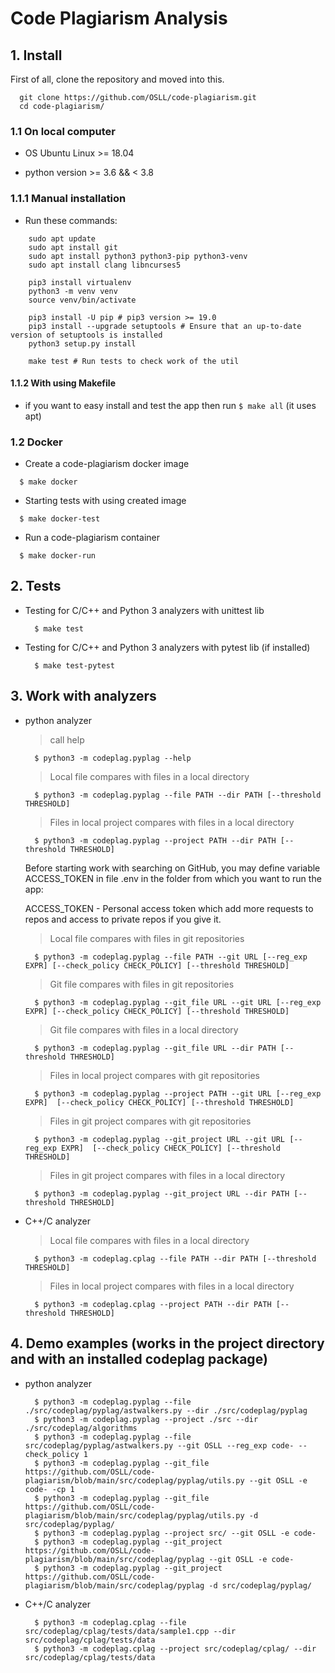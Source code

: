 # Code Plagiarism Analysis

## 1. Install

First of all, clone the repository and moved into this.

```
  git clone https://github.com/OSLL/code-plagiarism.git
  cd code-plagiarism/
```

### 1.1 On local computer

- OS Ubuntu Linux >= 18.04

- python version >= 3.6 && < 3.8

### 1.1.1 Manual installation

- Run these commands:

```
    sudo apt update
    sudo apt install git
    sudo apt install python3 python3-pip python3-venv
    sudo apt install clang libncurses5

    pip3 install virtualenv
    python3 -m venv venv
    source venv/bin/activate

    pip3 install -U pip # pip3 version >= 19.0
    pip3 install --upgrade setuptools # Ensure that an up-to-date version of setuptools is installed
    python3 setup.py install

    make test # Run tests to check work of the util
```

#### 1.1.2 With using Makefile

- if you want to easy install and test the app then run ```$ make all``` (it uses apt)

### 1.2 Docker

- Create a code-plagiarism docker image

```
  $ make docker
```

- Starting tests with using created image
```
  $ make docker-test
```

- Run a code-plagiarism container

```
  $ make docker-run
```

## 2. Tests

- Testing for C/C++ and Python 3 analyzers with unittest lib
  ```
    $ make test
  ```
- Testing for C/C++ and Python 3 analyzers with pytest lib (if installed)
  ```
    $ make test-pytest
  ```

## 3. Work with analyzers

- python analyzer
  > call help
  ```
    $ python3 -m codeplag.pyplag --help
  ```
  > Local file compares with files in a local directory
  ```
    $ python3 -m codeplag.pyplag --file PATH --dir PATH [--threshold THRESHOLD]
  ```
  > Files in local project compares with files in a local directory
  ```
    $ python3 -m codeplag.pyplag --project PATH --dir PATH [--threshold THRESHOLD]
  ```
  Before starting work with searching on GitHub, you may define variable ACCESS_TOKEN in file .env in the folder from which you want to run the app:

  ACCESS_TOKEN - Personal access token which add more requests to repos and access to private repos if you give it.

  > Local file compares with files in git repositories
  ```
    $ python3 -m codeplag.pyplag --file PATH --git URL [--reg_exp EXPR] [--check_policy CHECK_POLICY] [--threshold THRESHOLD]
  ```
  > Git file compares with files in git repositories
  ```
    $ python3 -m codeplag.pyplag --git_file URL --git URL [--reg_exp EXPR] [--check_policy CHECK_POLICY] [--threshold THRESHOLD]
  ```
  > Git file compares with files in a local directory
  ```
    $ python3 -m codeplag.pyplag --git_file URL --dir PATH [--threshold THRESHOLD]
  ```
  > Files in local project compares with git repositories
  ```
    $ python3 -m codeplag.pyplag --project PATH --git URL [--reg_exp EXPR]  [--check_policy CHECK_POLICY] [--threshold THRESHOLD]
  ```
  > Files in git project compares with git repositories
  ```
    $ python3 -m codeplag.pyplag --git_project URL --git URL [--reg_exp EXPR]  [--check_policy CHECK_POLICY] [--threshold THRESHOLD]
  ```
  > Files in git project compares with files in a local directory
  ```
    $ python3 -m codeplag.pyplag --git_project URL --dir PATH [--threshold THRESHOLD]
  ```
- C++/C analyzer
  > Local file compares with files in a local directory
  ```
    $ python3 -m codeplag.cplag --file PATH --dir PATH [--threshold THRESHOLD]
  ```
  > Files in local project compares with files in a local directory
  ```
    $ python3 -m codeplag.cplag --project PATH --dir PATH [--threshold THRESHOLD]
  ```

## 4. Demo examples (works in the project directory and with an installed codeplag package)

- python analyzer
  ```
    $ python3 -m codeplag.pyplag --file ./src/codeplag/pyplag/astwalkers.py --dir ./src/codeplag/pyplag
    $ python3 -m codeplag.pyplag --project ./src --dir ./src/codeplag/algorithms
    $ python3 -m codeplag.pyplag --file src/codeplag/pyplag/astwalkers.py --git OSLL --reg_exp code- --check_policy 1
    $ python3 -m codeplag.pyplag --git_file https://github.com/OSLL/code-plagiarism/blob/main/src/codeplag/pyplag/utils.py --git OSLL -e code- -cp 1
    $ python3 -m codeplag.pyplag --git_file https://github.com/OSLL/code-plagiarism/blob/main/src/codeplag/pyplag/utils.py -d src/codeplag/pyplag/
    $ python3 -m codeplag.pyplag --project src/ --git OSLL -e code-
    $ python3 -m codeplag.pyplag --git_project https://github.com/OSLL/code-plagiarism/blob/main/src/codeplag/pyplag --git OSLL -e code-
    $ python3 -m codeplag.pyplag --git_project https://github.com/OSLL/code-plagiarism/blob/main/src/codeplag/pyplag -d src/codeplag/pyplag/
  ```

- C++/C analyzer
  ```
    $ python3 -m codeplag.cplag --file src/codeplag/cplag/tests/data/sample1.cpp --dir src/codeplag/cplag/tests/data
    $ python3 -m codeplag.cplag --project src/codeplag/cplag/ --dir src/codeplag/cplag/tests/data
  ```
